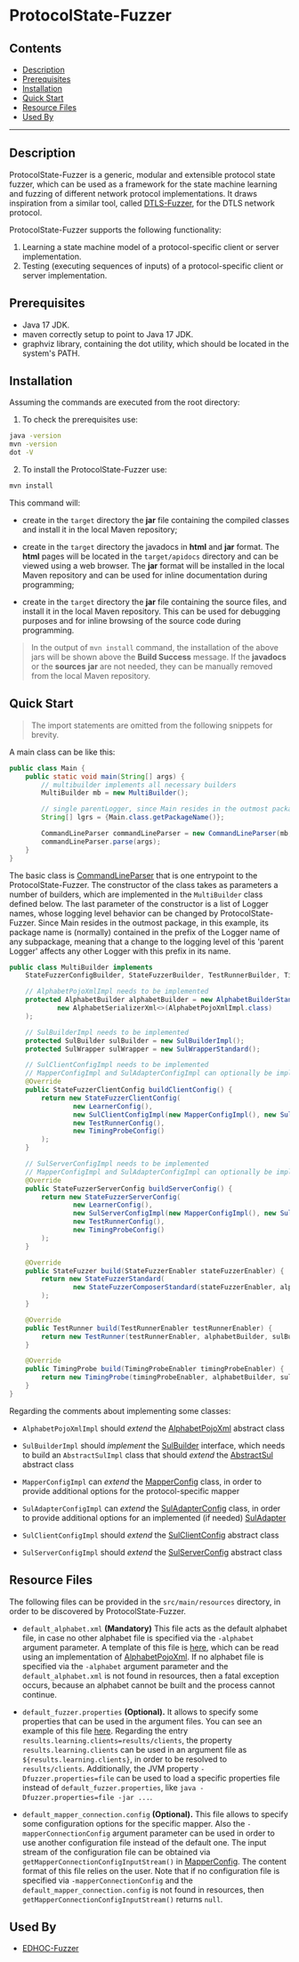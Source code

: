 # ProtocolState-Fuzzer
## Contents

* [Description](#description)
* [Prerequisites](#prerequisites)
* [Installation](#installation)
* [Quick Start](#quick-start)
* [Resource Files](#resource-files)
* [Used By](#used-by)
--------

## Description

ProtocolState-Fuzzer is a generic, modular and extensible protocol state fuzzer,
which can be used as a framework for the state machine learning and fuzzing of
different network protocol implementations.
It draws inspiration from a similar tool, called [DTLS-Fuzzer](https://github.com/assist-project/dtls-fuzzer),
for the DTLS network protocol.

ProtocolState-Fuzzer supports the following functionality:

1. Learning a state machine model of a protocol-specific client or server implementation.
2. Testing (executing sequences of inputs) of a protocol-specific client or server implementation.

## Prerequisites

* Java 17 JDK.
* maven correctly setup to point to Java 17 JDK.
* graphviz library, containing the dot utility, which should be located in the system's PATH.

## Installation

Assuming the commands are executed from the root directory:

1. To check the prerequisites use:
```bash
java -version
mvn -version
dot -V
```

2. To install the ProtocolState-Fuzzer use:
```bash
mvn install
```
This command will:

* create in the `target` directory the **jar** file containing the compiled
  classes and install it in the local Maven repository;

* create in the `target` directory the javadocs in **html** and **jar** format.
  The **html** pages will be located in the `target/apidocs` directory and can
  be viewed using a web browser. The **jar** format will be installed in the
  local Maven repository and can be used for inline documentation during
  programming;

* create in the `target` directory the **jar** file containing the source files,
  and install it in the local Maven repository. This can be used for debugging
  purposes and for inline browsing of the source code during programming.

> In the output of `mvn install` command, the installation of the above jars
  will be shown above the **Build Success** message. If the **javadocs** or the
  **sources** **jar** are not needed, they can be manually removed from the
  local Maven repository.

## Quick Start

> The import statements are omitted from the following snippets for brevity.

A main class can be like this:
```java
public class Main {
    public static void main(String[] args) {
        // multibuilder implements all necessary builders
        MultiBuilder mb = new MultiBuilder();

        // single parentLogger, since Main resides in the outmost package
        String[] lgrs = {Main.class.getPackageName()};

        CommandLineParser commandLineParser = new CommandLineParser(mb, mb, mb, mb, lgrs);
        commandLineParser.parse(args);
    }
}
```

The basic class is
[CommandLineParser](src/main/java/com/github/protocolfuzzing/protocolstatefuzzer/entrypoints/CommandLineParser.java)
that is one entrypoint to the ProtocolState-Fuzzer.
The constructor of the class takes as parameters a number of builders,
which are implemented in the `MultiBuilder` class defined below.
The last parameter of the constructor is a list of Logger names, whose logging
level behavior can be changed by ProtocolState-Fuzzer. Since Main resides in the outmost
package, in this example, its package name is (normally) contained in the prefix of the
Logger name of any subpackage, meaning that a change to the logging level of this
'parent Logger' affects any other Logger with this prefix in its name.

```java
public class MultiBuilder implements
    StateFuzzerConfigBuilder, StateFuzzerBuilder, TestRunnerBuilder, TimingProbeBuilder {

    // AlphabetPojoXmlImpl needs to be implemented
    protected AlphabetBuilder alphabetBuilder = new AlphabetBuilderStandard(
            new AlphabetSerializerXml<>(AlphabetPojoXmlImpl.class)
    );

    // SulBuilderImpl needs to be implemented
    protected SulBuilder sulBuilder = new SulBuilderImpl();
    protected SulWrapper sulWrapper = new SulWrapperStandard();

    // SulClientConfigImpl needs to be implemented
    // MapperConfigImpl and SulAdapterConfigImpl can optionally be implemented
    @Override
    public StateFuzzerClientConfig buildClientConfig() {
        return new StateFuzzerClientConfig(
                new LearnerConfig(),
                new SulClientConfigImpl(new MapperConfigImpl(), new SulAdapterConfigImpl()),
                new TestRunnerConfig(),
                new TimingProbeConfig()
        );
    }

    // SulServerConfigImpl needs to be implemented
    // MapperConfigImpl and SulAdapterConfigImpl can optionally be implemented
    @Override
    public StateFuzzerServerConfig buildServerConfig() {
        return new StateFuzzerServerConfig(
                new LearnerConfig(),
                new SulServerConfigImpl(new MapperConfigImpl(), new SulAdapterConfigImpl()),
                new TestRunnerConfig(),
                new TimingProbeConfig()
        );
    }

    @Override
    public StateFuzzer build(StateFuzzerEnabler stateFuzzerEnabler) {
        return new StateFuzzerStandard(
                new StateFuzzerComposerStandard(stateFuzzerEnabler, alphabetBuilder, sulBuilder, sulWrapper)
        );
    }

    @Override
    public TestRunner build(TestRunnerEnabler testRunnerEnabler) {
        return new TestRunner(testRunnerEnabler, alphabetBuilder, sulBuilder, sulWrapper);
    }

    @Override
    public TimingProbe build(TimingProbeEnabler timingProbeEnabler) {
        return new TimingProbe(timingProbeEnabler, alphabetBuilder, sulBuilder, sulWrapper);
    }
}
```

Regarding the comments about implementing some classes:

* `AlphabetPojoXmlImpl` should *extend* the
  [AlphabetPojoXml](src/main/java/com/github/protocolfuzzing/protocolstatefuzzer/components/learner/alphabet/xml/AlphabetPojoXml.java) abstract class

* `SulBuilderImpl` should *implement* the
  [SulBuilder](src/main/java/com/github/protocolfuzzing/protocolstatefuzzer/components/sul/core/SulBuilder.java) interface,
  which needs to build an `AbstractSulImpl` class that should *extend* the
  [AbstractSul](src/main/java/com/github/protocolfuzzing/protocolstatefuzzer/components/sul/core/AbstractSul.java) abstract class

* `MapperConfigImpl` can *extend* the
  [MapperConfig](src/main/java/com/github/protocolfuzzing/protocolstatefuzzer/components/sul/mapper/config/MapperConfig.java) class,
  in order to provide additional options for the protocol-specific mapper

* `SulAdapterConfigImpl` can *extend* the
  [SulAdapterConfig](src/main/java/com/github/protocolfuzzing/protocolstatefuzzer/components/sul/core/config/SulAdapterConfig.java) class,
  in order to provide additional options for an implemented (if needed)
  [SulAdapter](src/main/java/com/github/protocolfuzzing/protocolstatefuzzer/components/sul/core/SulAdapter.java)

* `SulClientConfigImpl` should *extend* the
  [SulClientConfig](src/main/java/com/github/protocolfuzzing/protocolstatefuzzer/components/sul/core/config/SulClientConfig.java) abstract class

* `SulServerConfigImpl` should *extend* the
  [SulServerConfig](src/main/java/com/github/protocolfuzzing/protocolstatefuzzer/components/sul/core/config/SulServerConfig.java) abstract class

## Resource Files

The following files can be provided in the `src/main/resources` directory, in
order to be discovered by ProtocolState-Fuzzer.

* `default_alphabet.xml` **(Mandatory)** This file acts as the default alphabet
file, in case no other alphabet file is specified via the `-alphabet` argument
parameter. A template of this file is [here](src/test/resources/default_alphabet.xml),
which can be read using an implementation of
[AlphabetPojoXml](src/main/java/com/github/protocolfuzzing/protocolstatefuzzer/components/learner/alphabet/xml/AlphabetPojoXml.java).
If no alphabet file is specified via the `-alphabet` argument parameter and the
`default_alphabet.xml` is not found in resources, then a fatal exception occurs,
because an alphabet cannot be built and the process cannot continue.

* `default_fuzzer.properties` **(Optional).** It allows to specify some properties
that can be used in the argument files. You can see an example of this file
[here](src/test/resources/default_fuzzer.properties).
Regarding the entry `results.learning.clients=results/clients`, the property
`results.learning.clients` can be used in an argument file as `${results.learning.clients}`,
in order to be resolved to `results/clients`. Additionally, the JVM property
`-Dfuzzer.properties=file` can be used to load a specific properties file instead
of `default_fuzzer.properties`, like `java -Dfuzzer.properties=file -jar ...`.

* `default_mapper_connection.config` **(Optional).** This file allows to specify
some configuration options for the specific mapper. Also the `-mapperConnectionConfig`
argument parameter can be used in order to use another configuration file instead
of the default one. The input stream of the configuration file can be obtained
via `getMapperConnectionConfigInputStream()`
in [MapperConfig](src/main/java/com/github/protocolfuzzing/protocolstatefuzzer/components/sul/mapper/config/MapperConfig.java).
The content format of this file relies on the user. Note that if no configuration
file is specified via `-mapperConnectionConfig` and the `default_mapper_connection.config`
is not found in resources, then `getMapperConnectionConfigInputStream()` returns `null`.

## Used By

* [EDHOC-Fuzzer]()
